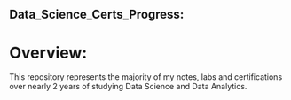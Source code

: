 ## Data_Science_Certs_Progress:

# Overview:
This repository represents the majority of my notes, labs and certifications over nearly 2 years of studying Data Science and Data Analytics. 

